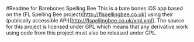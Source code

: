 #Readme for Barebones Spelling Bee
This is a bare bones iOS app based on the (FL Spelling Bee project)[http://flspellingbee.co.uk] using their (publically accessible API)[http://flspellingbee.co.uk/xml.xml]. The source for this project is licensed under GPL which means that any derivative work using code from this project must also be released under GPL.